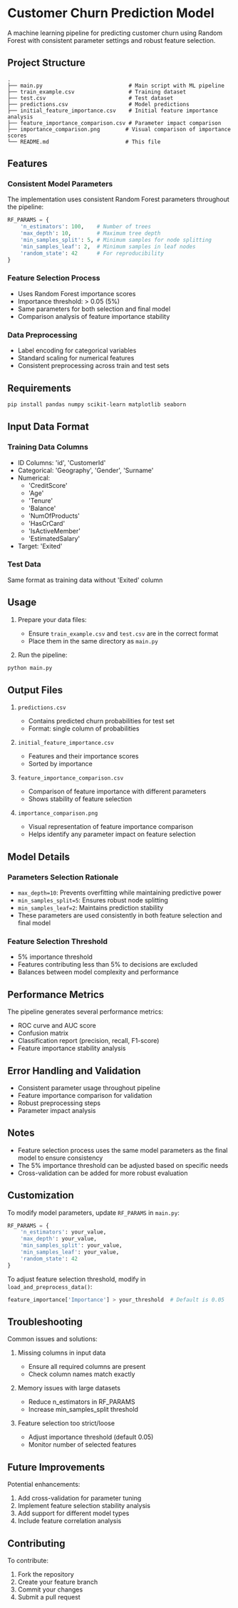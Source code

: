 # Customer Churn Prediction Model

A machine learning pipeline for predicting customer churn using Random Forest with consistent parameter settings and robust feature selection.

## Project Structure

```
.
├── main.py                           # Main script with ML pipeline
├── train_example.csv                 # Training dataset
├── test.csv                          # Test dataset
├── predictions.csv                   # Model predictions
├── initial_feature_importance.csv    # Initial feature importance analysis
├── feature_importance_comparison.csv # Parameter impact comparison
├── importance_comparison.png        # Visual comparison of importance scores
└── README.md                        # This file
```

## Features

### Consistent Model Parameters
The implementation uses consistent Random Forest parameters throughout the pipeline:
```python
RF_PARAMS = {
    'n_estimators': 100,    # Number of trees
    'max_depth': 10,        # Maximum tree depth
    'min_samples_split': 5, # Minimum samples for node splitting
    'min_samples_leaf': 2,  # Minimum samples in leaf nodes
    'random_state': 42      # For reproducibility
}
```

### Feature Selection Process
- Uses Random Forest importance scores
- Importance threshold: > 0.05 (5%)
- Same parameters for both selection and final model
- Comparison analysis of feature importance stability

### Data Preprocessing
- Label encoding for categorical variables
- Standard scaling for numerical features
- Consistent preprocessing across train and test sets

## Requirements

```bash
pip install pandas numpy scikit-learn matplotlib seaborn
```

## Input Data Format

### Training Data Columns
- ID Columns: 'id', 'CustomerId'
- Categorical: 'Geography', 'Gender', 'Surname'
- Numerical: 
  - 'CreditScore'
  - 'Age'
  - 'Tenure'
  - 'Balance'
  - 'NumOfProducts'
  - 'HasCrCard'
  - 'IsActiveMember'
  - 'EstimatedSalary'
- Target: 'Exited'

### Test Data
Same format as training data without 'Exited' column

## Usage

1. Prepare your data files:
   - Ensure `train_example.csv` and `test.csv` are in the correct format
   - Place them in the same directory as `main.py`

2. Run the pipeline:
```bash
python main.py
```

## Output Files

1. `predictions.csv`
   - Contains predicted churn probabilities for test set
   - Format: single column of probabilities

2. `initial_feature_importance.csv`
   - Features and their importance scores
   - Sorted by importance

3. `feature_importance_comparison.csv`
   - Comparison of feature importance with different parameters
   - Shows stability of feature selection

4. `importance_comparison.png`
   - Visual representation of feature importance comparison
   - Helps identify any parameter impact on feature selection

## Model Details

### Parameters Selection Rationale
- `max_depth=10`: Prevents overfitting while maintaining predictive power
- `min_samples_split=5`: Ensures robust node splitting
- `min_samples_leaf=2`: Maintains prediction stability
- These parameters are used consistently in both feature selection and final model

### Feature Selection Threshold
- 5% importance threshold
- Features contributing less than 5% to decisions are excluded
- Balances between model complexity and performance

## Performance Metrics
The pipeline generates several performance metrics:
- ROC curve and AUC score
- Confusion matrix
- Classification report (precision, recall, F1-score)
- Feature importance stability analysis

## Error Handling and Validation
- Consistent parameter usage throughout pipeline
- Feature importance comparison for validation
- Robust preprocessing steps
- Parameter impact analysis

## Notes
- Feature selection process uses the same model parameters as the final model to ensure consistency
- The 5% importance threshold can be adjusted based on specific needs
- Cross-validation can be added for more robust evaluation

## Customization

To modify model parameters, update `RF_PARAMS` in `main.py`:
```python
RF_PARAMS = {
    'n_estimators': your_value,
    'max_depth': your_value,
    'min_samples_split': your_value,
    'min_samples_leaf': your_value,
    'random_state': 42
}
```

To adjust feature selection threshold, modify in `load_and_preprocess_data()`:
```python
feature_importance['Importance'] > your_threshold  # Default is 0.05
```

## Troubleshooting

Common issues and solutions:
1. Missing columns in input data
   - Ensure all required columns are present
   - Check column names match exactly

2. Memory issues with large datasets
   - Reduce n_estimators in RF_PARAMS
   - Increase min_samples_split threshold

3. Feature selection too strict/loose
   - Adjust importance threshold (default 0.05)
   - Monitor number of selected features

## Future Improvements

Potential enhancements:
1. Add cross-validation for parameter tuning
2. Implement feature selection stability analysis
3. Add support for different model types
4. Include feature correlation analysis

## Contributing

To contribute:
1. Fork the repository
2. Create your feature branch
3. Commit your changes
4. Submit a pull request
